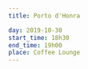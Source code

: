 ```yaml
---
title: Porto d'Honra

day: 2019-10-30
start_time: 18h30
end_time: 19h00
place: Coffee Lounge
---
```

